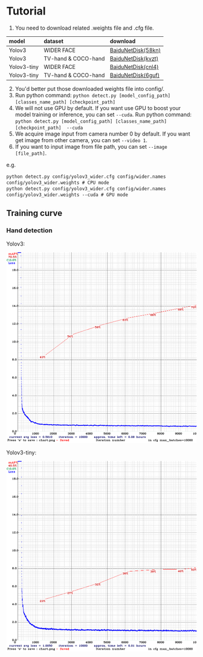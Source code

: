 # Tutorial

1. You need to download related .weights file and .cfg file.

| model | dataset | download |
| :- | :- | :- |
| Yolov3 | WIDER FACE |[BaiduNetDisk(58kn)](https://pan.baidu.com/s/1q0zHTM_IajQ-1wW5hhFIuw) |
| Yolov3 | TV-hand & COCO-hand | [BaiduNetDisk(kvzt)](https://pan.baidu.com/s/1fJVdm6CvqCkNBBkAOdpO8w) |
| Yolov3-tiny | WIDER FACE | [BaiduNetDisk(cnl4)](https://pan.baidu.com/s/1yCAgeXKrXq4PbITa1h1yJw) |
| Yolov3-tiny | TV-hand & COCO-hand | [BaiduNetDisk(6guf)](https://pan.baidu.com/s/1RLpchgKZ9wo6j5_6K0yOSg) |

2. You'd better put those downloaded weights file into config/.
3. Run python command: `python detect.py [model_config_path] [classes_name_path] [checkpoint_path] `  
4. We will not use GPU by default. If you want use GPU to boost your model training or inference, you can set `--cuda`. Run python command: `python detect.py [model_config_path] [classes_name_path] [checkpoint_path]  --cuda`  
5. We acquire image input from camera number 0 by default. If you want get image from other camera, you can set `--video 1`.
6. If you want to input image from file path, you can set `--image [file_path]`.

e.g.
```
python detect.py config/yolov3_wider.cfg config/wider.names config/yolov3_wider.weights # CPU mode  
python detect.py config/yolov3_wider.cfg config/wider.names config/yolov3_wider.weights --cuda # GPU mode  
```

## Training curve

### Hand detection

Yolov3:

![](config/chart_yolov3_hand.png)

Yolov3-tiny:

![](config/chart_yolov3-tiny_hand.png)

